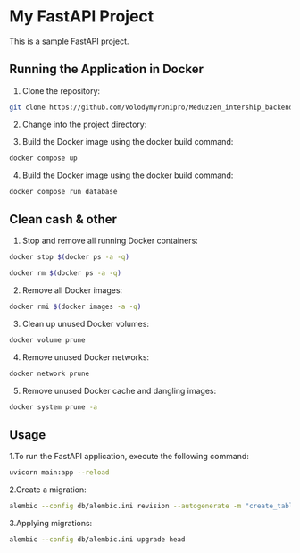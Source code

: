 # My FastAPI Project

This is a sample FastAPI project.

## Running the Application in Docker

1. Clone the repository:
```bash
git clone https://github.com/VolodymyrDnipro/Meduzzen_intership_backend.git
``` 

2. Change into the project directory:

3. Build the Docker image using the docker build command:
```bash
docker compose up
``` 
4. Build the Docker image using the docker build command:
```bash
docker compose run database
``` 
## Clean cash & other
1. Stop and remove all running Docker containers:
```bash
docker stop $(docker ps -a -q)
```
```bash
docker rm $(docker ps -a -q)
```
2. Remove all Docker images:
```bash
docker rmi $(docker images -a -q)
```
3. Clean up unused Docker volumes:
```bash
docker volume prune
```
4. Remove unused Docker networks:
```bash
docker network prune
```
5. Remove unused Docker cache and dangling images:
```bash
docker system prune -a
```

## Usage

1.To run the FastAPI application, execute the following command:

```bash
uvicorn main:app --reload
```
2.Create a migration:
```bash
alembic --config db/alembic.ini revision --autogenerate -m "create_table"
```
3.Applying migrations:
```bash
alembic --config db/alembic.ini upgrade head
```